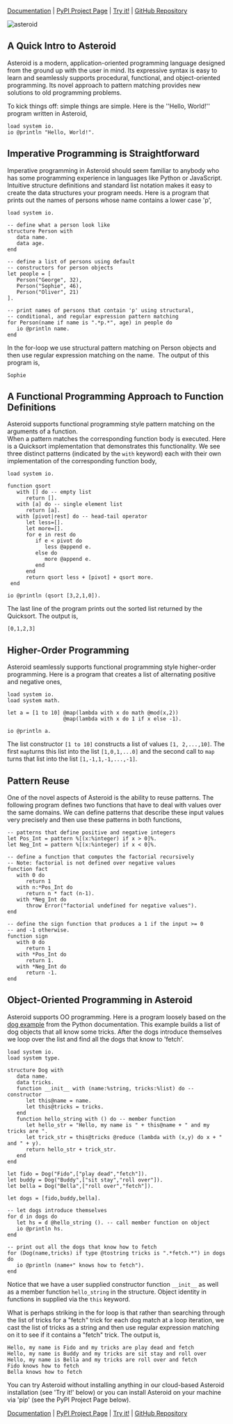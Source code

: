 
[Documentation](https://asteroid-lang.readthedocs.io) | [PyPI Project Page](https://pypi.org/project/asteroid-lang/) | [Try it!](https://replit.com/@lutzhamel/asteroid#.replit) | [GitHub Repository](https://github.com/asteroid-lang) 

![asteroid](asteroid-small.png)


## A Quick Intro to Asteroid

Asteroid is a modern, application-oriented programming language designed from the ground up with the user in mind. Its expressive syntax is easy to learn and seamlessly supports procedural, functional, and object-oriented programming.  Its novel approach to pattern matching provides new solutions to old programming problems.

To kick things off: simple things are simple. Here is the ''Hello, World!'' program written in Asteroid,
```
load system io.
io @println "Hello, World!".
```

## Imperative Programming is Straightforward

Imperative programming in Asteroid should seem familiar to anybody who has some programming experience in languages like Python or JavaScript.
Intuitive  structure definitions and standard list notation makes it easy to create the data structures your
program needs.  Here is a  program that prints out the names of persons whose name contains a lower case 'p',
```
load system io.

-- define what a person look like
structure Person with
   data name.
   data age.
end

-- define a list of persons using default
-- constructors for person objects
let people = [
   Person("George", 32),
   Person("Sophie", 46),
   Person("Oliver", 21)
].

-- print names of persons that contain 'p' using structural,
-- conditional, and regular expression pattern matching
for Person(name if name is ".*p.*", age) in people do
   io @println name.
end
```
In the for-loop we use structural pattern matching on Person objects and then use regular expression matching on the name.  The output of this program is,
```
Sophie
```

## A Functional Programming Approach to Function Definitions

Asteroid supports functional programming style pattern matching on the arguments of a function.   
When a pattern matches the corresponding function body is executed.  Here is a  Quicksort implementation 
that demonstrates this functionality.  We see three distinct patterns (indicated by the `with` keyword) each with their own implementation of the corresponding function body,  
```
load system io.

function qsort
   with [] do -- empty list
      return [].
   with [a] do -- single element list
      return [a]. 
   with [pivot|rest] do -- head-tail operator
      let less=[].
      let more=[].
      for e in rest do  
         if e < pivot do
            less @append e.
         else do
            more @append e.
         end
      end
      return qsort less + [pivot] + qsort more.
 end

io @println (qsort [3,2,1,0]).
```
The last line of the program prints out the sorted list returned by the Quicksort.  The output is,
```
[0,1,2,3]
```

## Higher-Order Programming

Asteroid seamlessly supports functional programming style higher-order programming. Here is a program that creates a list 
of alternating positive and negative ones,
```
load system io.
load system math.

let a = [1 to 10] @map(lambda with x do math @mod(x,2))
                  @map(lambda with x do 1 if x else -1).

io @println a.
```
The list constructor `[1 to 10]` constructs a list of values `[1, 2,...,10]`.  The first `map`turns this list into the list
`[1,0,1,...0]` and the second call to `map` turns that list into the list `[1,-1,1,-1,...,-1]`.

## Pattern Reuse

One of the novel aspects of Asteroid is the ability to reuse patterns.  The following program defines two functions that have to deal 
with values over the same domains.  We can define patterns that describe these input values very precisely and then use these
patterns in both functions,
```
-- patterns that define positive and negative integers
let Pos_Int = pattern %[(x:%integer) if x > 0]%.
let Neg_Int = pattern %[(x:%integer) if x < 0]%.

-- define a function that computes the factorial recursively
-- Note: factorial is not defined over negative values
function fact
   with 0 do
      return 1
   with n:*Pos_Int do
      return n * fact (n-1).
   with *Neg_Int do
      throw Error("factorial undefined for negative values").
end

-- define the sign function that produces a 1 if the input >= 0
-- and -1 otherwise.
function sign
   with 0 do
      return 1
   with *Pos_Int do
      return 1.
   with *Neg_Int do
      return -1.
end
```
## Object-Oriented Programming in Asteroid

Asteroid supports OO programming.  Here is a program loosely based on the [dog example](https://docs.python.org/3/tutorial/classes.html) from the Python documentation.  This example builds a list of dog objects that all know some tricks.  After the dogs introduce themselves we loop over the list and find all the dogs that know to 'fetch'.
```
load system io.
load system type.

structure Dog with
   data name.
   data tricks.
   function __init__ with (name:%string, tricks:%list) do -- constructor
      let this@name = name.
      let this@tricks = tricks.
   end
   function hello_string with () do -- member function
      let hello_str = "Hello, my name is " + this@name + " and my tricks are ".
      let trick_str = this@tricks @reduce (lambda with (x,y) do x + " and " + y).
      return hello_str + trick_str.
   end
end

let fido = Dog("Fido",["play dead","fetch"]).
let buddy = Dog("Buddy",["sit stay","roll over"]).
let bella = Dog("Bella",["roll over","fetch"]).

let dogs = [fido,buddy,bella].

-- let dogs introduce themselves
for d in dogs do
   let hs = d @hello_string (). -- call member function on object
   io @println hs.
end

-- print out all the dogs that know how to fetch
for (Dog(name,tricks) if type @tostring tricks is ".*fetch.*") in dogs do
   io @println (name+" knows how to fetch").
end
```
Notice that we have a user supplied constructor function `__init__` as well as a member function `hello_string`
in the structure.  Object identity in functions in supplied via the `this` keyword.

What is perhaps striking in the for loop is that rather than searching through the list of tricks for a "fetch" trick for each dog
match at a loop iteration, we cast the list of tricks as a string
and then use regular expression matching on it to see if it contains a "fetch" trick. The output is,
```
Hello, my name is Fido and my tricks are play dead and fetch
Hello, my name is Buddy and my tricks are sit stay and roll over
Hello, my name is Bella and my tricks are roll over and fetch
Fido knows how to fetch
Bella knows how to fetch
```
You can try Asteroid without installing anything in our cloud-based Asteroid installation (see 'Try it!' below) or you can install Asteroid on your machine via 'pip' (see the PyPI Project Page below).


[Documentation](https://asteroid-lang.readthedocs.io) | [PyPI Project Page](https://pypi.org/project/asteroid-lang/) | [Try it!](https://replit.com/@lutzhamel/asteroid#.replit) | [GitHub Repository](https://github.com/asteroid-lang) 
